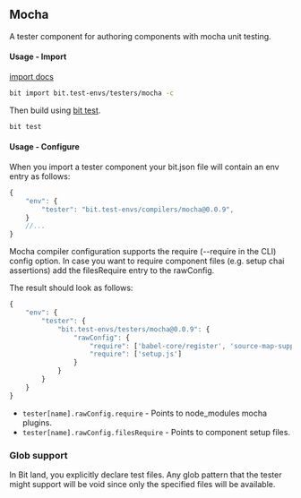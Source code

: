 Mocha
-----
A tester component for authoring components with mocha unit testing.

#### Usage - Import

[import docs](https://docs.bitsrc.io/docs/cli-import.html#import-a-new-environment)

```bash
bit import bit.test-envs/testers/mocha -c
```

Then build using [bit test](https://docs.bitsrc.io/docs/cli-test.html).

```bash
bit test
```

#### Usage - Configure

When you import a tester component your bit.json file will contain an env entry as follows:

```Typescript
{
    "env": {
        "tester": "bit.test-envs/compilers/mocha@0.0.9",
    }
    //...
}
```

Mocha compiler configuration supports the require (--require in the CLI) config option. In case you want to require component files (e.g. setup chai assertions) add the filesRequire entry to the rawConfig.

The result should look as follows:

```Typescript
{
    "env": {
        "tester": {
            "bit.test-envs/testers/mocha@0.0.9": {
                "rawConfig": {
                    "require": ['babel-core/register', 'source-map-support/register'],
                    "require": ['setup.js']
                }
            }
        }
    }
}
```

- `tester[name].rawConfig.require` - Points to node_modules mocha plugins.
- `tester[name].rawConfig.filesRequire` - Points to component setup files.

### Glob support

In Bit land, you explicitly declare test files. Any glob pattern that the tester might support will be void since only the specified files will be available.
